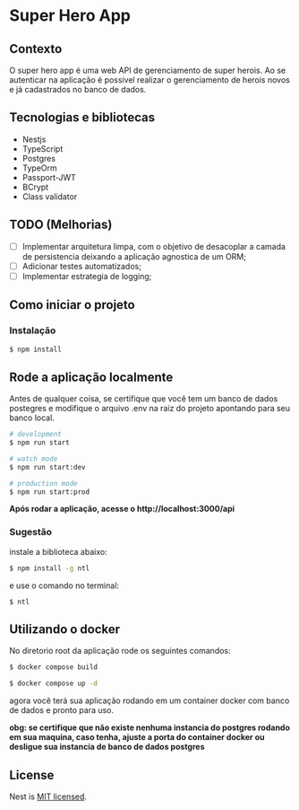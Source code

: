 # Super Hero App

## Contexto 

O super hero app é uma web API de gerenciamento de super herois. Ao se autenticar na aplicação é possivel realizar o gerenciamento de herois novos e já cadastrados no banco de dados. 


## Tecnologias e bibliotecas

 - Nestjs
 - TypeScript
 - Postgres
 - TypeOrm
 - Passport-JWT
 - BCrypt
 - Class validator

## TODO (Melhorias)

- [ ] Implementar arquitetura limpa, com o objetivo de desacoplar a camada de persistencia deixando a aplicação agnostica de um ORM;
- [ ] Adicionar testes automatizados;
- [ ] Implementar estrategia de logging;

## Como iniciar o projeto
### Instalação

```bash
$ npm install
```

## Rode a aplicação localmente

Antes de qualquer coisa, se certifique que você tem um banco de dados postegres e modifique o arquivo .env na raiz do projeto apontando para seu banco local.

```bash
# development
$ npm run start

# watch mode
$ npm run start:dev

# production mode
$ npm run start:prod
```

**Após rodar a aplicação, acesse o http://localhost:3000/api**

### Sugestão
instale a biblioteca abaixo:
```bash
$ npm install -g ntl
```

e use o comando no terminal:

```
$ ntl
```

## Utilizando o docker

No diretorio root da aplicação rode os seguintes comandos:

```bash
$ docker compose build

$ docker compose up -d
```

agora você terá sua aplicação rodando em um container docker com banco de dados e pronto para uso.

**obg: se certifique que não existe nenhuma instancia do postgres rodando em sua maquina, caso tenha, ajuste a porta do container docker ou desligue sua instancia de banco de dados postgres**

## License

Nest is [MIT licensed](LICENSE).